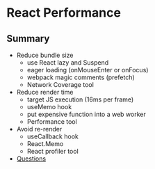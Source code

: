 # React Performance

## Summary

- Reduce bundle size
  - use React lazy and Suspend
  - eager loading (onMouseEnter or onFocus)
  - webpack magic comments (prefetch)
  - Network Coverage tool
- Reduce render time
  - target JS execution (16ms per frame)
  - useMemo hook
  - put expensive function into a web worker
  - Performance tool
- Avoid re-render
  - useCallback hook
  - React.Memo
  - React profiler tool
- [Questions](https://www.notion.so/chesterheng/React-Performance-3a65b8935e2b4b1db0598da6129b2cc2) 
